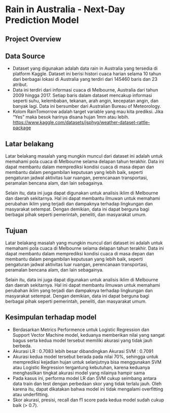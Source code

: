 # Rain in Australia - Next-Day Prediction Model
## Project Overview
## Data Source

* Dataset yang digunakan adalah data rain in Australia yang tersedia di platform Kaggle. Dataset ini berisi histori cuaca harian selama 10 tahun dari berbagai lokasi di Australia yang terdiri dari 145460 baris dan 23 atribut.
* Data ini terdiri dari informasi cuaca di Melbourne, Australia dari tahun 2009 hingga 2017. Setiap baris dalam dataset mencakup informasi seperti suhu, kelembaban, tekanan, arah angin, kecepatan angin, dan banyak lagi. Data ini bersumber dari Australian Bureau of Meteorology.
* Kolom RainTomorrow adalah target variable yang mau kita prediksi. Jika “Yes” maka besok harinya disana hujan 1mm atau lebih. https://www.kaggle.com/datasets/jsphyg/weather-dataset-rattle-package

## Latar belakang
Latar belakang masalah yang mungkin muncul dari dataset ini adalah untuk memahami pola cuaca di Melbourne selama delapan tahun terakhir. Data ini dapat membantu dalam memprediksi kondisi cuaca di masa depan dan membantu dalam pengambilan keputusan yang lebih baik, seperti pengaturan jadwal aktivitas luar ruangan, perencanaan transportasi, peramalan bencana alam, dan lain sebagainya.

Selain itu, data ini juga dapat digunakan untuk analisis iklim di Melbourne dan daerah sekitarnya. Hal ini dapat membantu ilmuwan untuk memahami perubahan iklim yang terjadi dan dampaknya terhadap lingkungan dan masyarakat setempat. Dengan demikian, data ini dapat berguna bagi berbagai pihak seperti pemerintah, peneliti, dan masyarakat umum.

## Tujuan

Latar belakang masalah yang mungkin muncul dari dataset ini adalah untuk memahami pola cuaca di Melbourne selama delapan tahun terakhir. Data ini dapat membantu dalam memprediksi kondisi cuaca di masa depan dan membantu dalam pengambilan keputusan yang lebih baik, seperti pengaturan jadwal aktivitas luar ruangan, perencanaan transportasi, peramalan bencana alam, dan lain sebagainya.

Selain itu, data ini juga dapat digunakan untuk analisis iklim di Melbourne dan daerah sekitarnya. Hal ini dapat membantu ilmuwan untuk memahami perubahan iklim yang terjadi dan dampaknya terhadap lingkungan dan masyarakat setempat. Dengan demikian, data ini dapat berguna bagi berbagai pihak seperti pemerintah, peneliti, dan masyarakat umum.


## Kesimpulan terhadap model
* Berdasarkan Metrics Performence untuk Logistic Regression dan Support Vector Machine model, keduanya memberikan nilai yang sangat bagus serta kedua model tersebut memiliki akurasi yang tidak jauh berbeda.
* Akurasi LR : 0.7083 lebih besar dibandingkan Akurasi SVM : 0.7091
* Akurasi kedua model tersebut berada pada nilai 70%, sehingga untuk memprediksi kejadian hujan untuk selanjutnya bisa menggunakan SVM atau Logistic Regression tergantung kebutuhan, karena keduanya menghasilkan tingkat akurasi model yang nilainya hampir sama
* Pada kasus ini, performa model LR dan SVM cukup seimbang antara data train dan test dengan perbedaan skor yang tidak terlalu jauh. Oleh karena itu, dapat dikatakan bahwa model ini tidak mengalami overfitting atau underfitting.
* Skor akurasi, presisi, recall dan f1 score pada kedua model sudah cukup baik (> 0.7).
